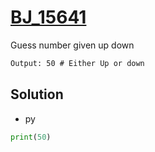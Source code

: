 # [BJ_15641](https://acmicpc.net/problem/15641)

Guess number given up down

```txt
Output: 50 # Either Up or down

```

## Solution

* py

```py
print(50)
```
